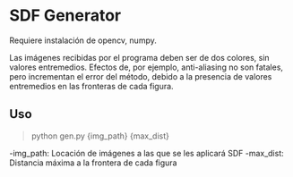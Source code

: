 # SDF Generator
Requiere instalación de opencv, numpy.

Las imágenes recibidas por el programa deben ser de dos colores, sin valores entremedios. Efectos de, por ejemplo, anti-aliasing no son fatales, pero incrementan el error del método, debido a la presencia de valores entremedios en las fronteras de cada figura.

## Uso 
> python gen.py {img_path} {max_dist}

-img_path: Locación de imágenes a las que se les aplicará SDF
-max_dist: Distancia máxima a la frontera de cada figura
